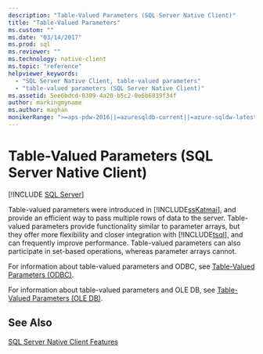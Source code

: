 ```yaml
---
description: "Table-Valued Parameters (SQL Server Native Client)"
title: "Table-Valued Parameters"
ms.custom: ""
ms.date: "03/14/2017"
ms.prod: sql
ms.reviewer: ""
ms.technology: native-client
ms.topic: "reference"
helpviewer_keywords: 
  - "SQL Server Native Client, table-valued parameters"
  - "table-valued parameters (SQL Server Native Client)"
ms.assetid: 5ee6bdcd-0309-4a20-b5c2-0e6b6839f34f
author: markingmyname
ms.author: maghan
monikerRange: ">=aps-pdw-2016||=azuresqldb-current||=azure-sqldw-latest||>=sql-server-2016||>=sql-server-linux-2017||=azuresqldb-mi-current"
---
```

# Table-Valued Parameters (SQL Server Native Client)
[!INCLUDE [SQL Server](../../../includes/applies-to-version/sql-asdb-asdbmi-asa-pdw.md)]

  Table-valued parameters were introduced in [!INCLUDE[ssKatmai](../../../includes/sskatmai-md.md)], and provide an efficient way to pass multiple rows of data to the server. Table-valued parameters provide functionality similar to parameter arrays, but they offer more flexibility and closer integration with [!INCLUDE[tsql](../../../includes/tsql-md.md)], and can frequently improve performance. Table-valued parameters can also participate in set-based operations, whereas parameter arrays cannot.  
  
 For information about table-valued parameters and ODBC, see [Table-Valued Parameters &#40;ODBC&#41;](../../../relational-databases/native-client-odbc-table-valued-parameters/table-valued-parameters-odbc.md).  
  
 For information about table-valued parameters and OLE DB, see [Table-Valued Parameters &#40;OLE DB&#41;](../../../relational-databases/native-client-ole-db-table-valued-parameters/table-valued-parameters-ole-db.md).  
  
## See Also  
 [SQL Server Native Client Features](../../../relational-databases/native-client/features/sql-server-native-client-features.md)  
  
  
